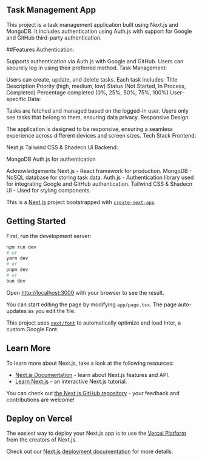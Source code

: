 ## Task Management App
This project is a task management application built using Next.js and MongoDB. It includes authentication using Auth.js with support for Google and GitHub third-party authentication.

##Features
Authentication:

Supports authentication via Auth.js with Google and GitHub.
Users can securely log in using their preferred method.
Task Management:

Users can create, update, and delete tasks.
Each task includes:
Title
Description
Priority (high, medium, low)
Status (Not Started, In Process, Completed)
Percentage completed (0%, 25%, 50%, 75%, 100%)
User-specific Data:

Tasks are fetched and managed based on the logged-in user.
Users only see tasks that belong to them, ensuring data privacy.
Responsive Design:

The application is designed to be responsive, ensuring a seamless experience across different devices and screen sizes.
Tech Stack
Frontend:

Next.js
Tailwind CSS & Shadecn Ui
Backend:

MongoDB
Auth.js for authentication


Acknowledgements
Next.js - React framework for production.
MongoDB - NoSQL database for storing task data.
Auth.js - Authentication library used for integrating Google and GitHub authentication.
Tailwind CSS & Shadecn UI - Used for styling components.







This is a [Next.js](https://nextjs.org/) project bootstrapped with [`create-next-app`](https://github.com/vercel/next.js/tree/canary/packages/create-next-app).

## Getting Started

First, run the development server:

```bash
npm run dev
# or
yarn dev
# or
pnpm dev
# or
bun dev
```

Open [http://localhost:3000](http://localhost:3000) with your browser to see the result.

You can start editing the page by modifying `app/page.tsx`. The page auto-updates as you edit the file.

This project uses [`next/font`](https://nextjs.org/docs/basic-features/font-optimization) to automatically optimize and load Inter, a custom Google Font.

## Learn More

To learn more about Next.js, take a look at the following resources:

- [Next.js Documentation](https://nextjs.org/docs) - learn about Next.js features and API.
- [Learn Next.js](https://nextjs.org/learn) - an interactive Next.js tutorial.

You can check out [the Next.js GitHub repository](https://github.com/vercel/next.js/) - your feedback and contributions are welcome!

## Deploy on Vercel

The easiest way to deploy your Next.js app is to use the [Vercel Platform](https://vercel.com/new?utm_medium=default-template&filter=next.js&utm_source=create-next-app&utm_campaign=create-next-app-readme) from the creators of Next.js.

Check out our [Next.js deployment documentation](https://nextjs.org/docs/deployment) for more details.
